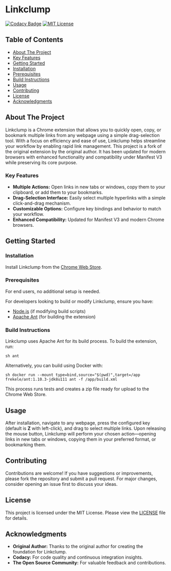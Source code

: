 # Linkclump 
[![Codacy Badge](https://api.codacy.com/project/badge/Grade/9e38a24d7f524c6ca73c07e8948d58a7)](https://www.codacy.com/manual/benblack86/linkclump?utm_source=github.com&utm_medium=referral&utm_content=benblack86/linkclump&utm_campaign=Badge_Grade) [![MIT License](https://img.shields.io/badge/License-MIT-yellow.svg)](LICENSE) 

## Table of Contents 
- [About The Project](#about-the-project)
- [Key Features](#key-features)
- [Getting Started](#getting-started)
- [Installation](#installation) 
- [Prerequisites](#prerequisites) 
- [Build Instructions](#build-instructions) 
- [Usage](#usage)
- [Contributing](#contributing)
- [License](#license)
- [Acknowledgments](#acknowledgments)

## About The Project 
Linkclump is a Chrome extension that allows you to quickly open, copy, or bookmark multiple links from any webpage using a simple drag-selection tool. With a focus on efficiency and ease of use, Linkclump helps streamline your workflow by enabling rapid link management. This project is a fork of the original extension by the original author. It has been updated for modern browsers with enhanced functionality and compatibility under Manifest V3 while preserving its core purpose. 

### Key Features 
- **Multiple Actions:** Open links in new tabs or windows, copy them to your clipboard, or add them to your bookmarks. 
- **Drag-Selection Interface:** Easily select multiple hyperlinks with a simple click-and-drag mechanism. 
- **Customizable Options:** Configure key bindings and behavior to match your workflow.
- **Enhanced Compatibility:** Updated for Manifest V3 and modern Chrome browsers.

## Getting Started 

### Installation 
Install Linkclump from the [Chrome Web Store](https://chrome.google.com/webstore/detail/linkclump/lfpjkncokllnfokkgpkobnkbkmelfefj). 

### Prerequisites 
For end users, no additional setup is needed. 

For developers looking to build or modify Linkclump, ensure you have: 
- [Node.js](https://nodejs.org/) (if modifying build scripts)
- [Apache Ant](https://ant.apache.org/) (for building the extension)

### Build Instructions 
Linkclump uses Apache Ant for its build process. To build the extension, run: 

```sh ant ``` 

Alternatively, you can build using Docker with:

```sh docker run --mount type=bind,source="$(pwd)",target=/app frekele/ant:1.10.3-jdk8u111 ant -f /app/build.xml ``` 

This process runs tests and creates a zip file ready for upload to the Chrome Web Store. 

## Usage 
After installation, navigate to any webpage, press the configured key (default is **Z** with left-click), and drag to select multiple links. Upon releasing the mouse button, Linkclump will perform your chosen action—opening links in new tabs or windows, copying them in your preferred format, or bookmarking them. 

## Contributing 
Contributions are welcome! If you have suggestions or improvements, please fork the repository and submit a pull request. For major changes, consider opening an issue first to discuss your ideas. 

## License 
This project is licensed under the MIT License. Please view the [LICENSE](LICENSE) file for details. 

## Acknowledgments 
- **Original Author:** Thanks to the original author for creating the foundation for Linkclump.
- **Codacy:** For code quality and continuous integration insights.
- **The Open Source Community:** For valuable feedback and contributions.
